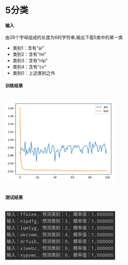 # 5分类

#### 输入
 由26个字母组成的长度为6的字符串,输出下面5类中的某一类
* 类别1：含有“ai”
* 类别2：含有“ml”
* 类别3：含有“nlp”
* 类别4：含有“cv”
* 类别0：上述类别之外

#### 训练结果
<br>
<img width=350 src="./result/loss_acc.png">  

<br>
<br>

#### 测试结果
<br>

<img width=350 src='./result/output.png'>
